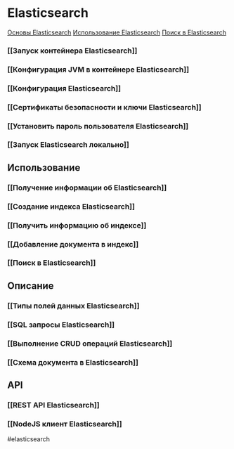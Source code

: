 # Elasticsearch

[Основы Elasticsearch](https://habr.com/ru/post/280488/)
[Использование Elasticsearch](https://losst.pro/ispolzovanie-elasticsearch)
[Поиск в Elasticsearch](https://losst.pro/poisk-v-elasticsearch)

### [[Запуск контейнера Elasticsearch]]
### [[Конфигурация JVM в контейнере Elasticsearch]]
### [[Конфигурация Elasticsearch]]
### [[Сертификаты безопасности и ключи Elasticsearch]]
### [[Установить пароль пользователя Elasticsearch]]
### [[Запуск Elasticsearch локально]]

## Использование
### [[Получение информации об Elasticsearch]]
### [[Создание индекса Elasticsearch]]
### [[Получить информацию об индексе]]
### [[Добавление документа в индекс]]
### [[Поиск в Elasticsearch]]

## Описание
### [[Типы полей данных Elasticsearch]]
### [[SQL запросы Elasticsearch]]
### [[Выполнение CRUD операций Elasticsearch]]
### [[Схема документа в Elasticsearch]]

## API
### [[REST API Elasticsearch]]
### [[NodeJS клиент Elasticsearch]]

#elasticsearch